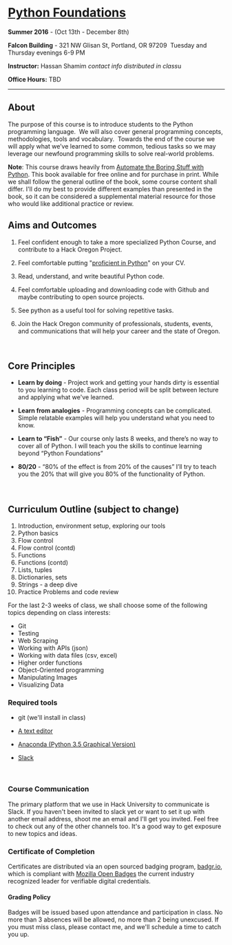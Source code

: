 # [Python Foundations](http://www.hackoregon.org/beginner-ish)

**Summer 2016** - (Oct 13th - December 8th)

**Falcon Building** - 321 NW Glisan St, Portland, OR 97209  Tuesday and Thursday evenings 6-9 PM

**Instructor:** Hassan Shamim *contact info distributed in class*u

**Office Hours:** TBD

------



## About

The purpose of this course is to introduce students to the Python programming language.  We will also cover general programming concepts, methodologies, tools and vocabulary.  Towards the end of the course we will apply what we’ve learned to some common, tedious tasks so we may leverage our newfound programming skills to solve real-world problems.

**Note**: This course draws heavily from [Automate the Boring Stuff with Python](https://automatetheboringstuff.com/).  This book available for free online and for purchase in print.  While we shall follow the general outline of the book, some course content shall differ.  I'll do my best to provide different examples than presented in the book, so it can be considered a supplemental material resource for those who would like additional practice or review.



## Aims and Outcomes

1. Feel confident enough to take a more specialized Python Course, and contribute to a Hack Oregon Project.

2. Feel comfortable putting "[proficient in Python](https://www.reddit.com/r/Python/comments/2fkv4h/when_are_you_considered_proficient_in_python/)" on your CV.

3. Read, understand, and write beautiful Python code.

4. Feel comfortable uploading and downloading code with Github and maybe contributing to open source projects.

5. See python as a useful tool for solving repetitive tasks.

6. Join the Hack Oregon community of professionals, students, events, and communications that will help your career and the state of Oregon.

   ​

## Core Principles

- **Learn by doing** - Project work and getting your hands dirty is essential to you learning to code. Each class period will be split between lecture and applying what we've learned.

- **Learn from analogies** - Programming concepts can be complicated. Simple relatable examples will help you understand what you need to know.

- **Learn to “Fish”** - Our course only lasts 8 weeks, and there’s no way to cover all of Python. I will teach you the skills to continue learning beyond “Python Foundations”

- **80/20** - “80% of the effect is from 20% of the causes” I’ll try to teach you the 20% that will give you 80% of the functionality of Python.

  ​

## Curriculum Outline (subject to change)

1. Introduction, environment setup, exploring our tools
2. Python basics
3. Flow control
4. Flow control (contd)
5. Functions
6. Functions (contd)
7. Lists, tuples
8. Dictionaries, sets
9. Strings - a deep dive
10. Practice Problems and code review



For the last 2-3 weeks of class, we shall choose some of the following topics depending on class interests:

- Git
- Testing
- Web Scraping
- Working with APIs (json)
- Working with data files (csv, excel)
- Higher order functions
- Object-Oriented programming
- Manipulating Images
- Visualizing Data



### Required tools

- git (we'll install in class)

- [A text editor](resources/text_editors.md)

- [Anaconda (Python 3.5 Graphical Version)](https://www.continuum.io/downloads)

- [Slack](https://slack.com/downloads/)

  ​

### Course Communication

The primary platform that we use in Hack University to communicate is Slack. If you haven't been invited to slack yet or want to set it up with another email address, shoot me an email and I'll get you invited. Feel free to check out any of the other channels too. It's a good way to get exposure to new topics and ideas.



### Certificate of Completion

Certificates are distributed via an open sourced badging program, [badgr.io](http://www.badgr.io/), which is compliant with [Mozilla Open Badges](http://openbadges.org/) the current industry recognized leader for verifiable digital credentials.



#### Grading Policy

Badges will be issued based upon attendance and participation in class. No more than 3 absences will be allowed, no more than 2 being unexcused. If you must miss class, please contact me, and we'll schedule a time to catch you up.